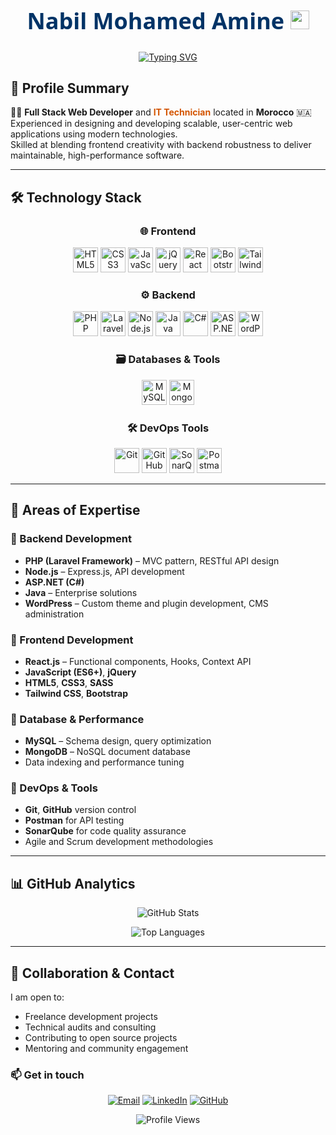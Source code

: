 <h1 align="center" style="font-family: 'Segoe UI', Tahoma, Geneva, Verdana, sans-serif; font-size: 36px;">
  <span style="color: #003366; font-weight: bold;">Nabil Mohamed Amine</span> 
  <img src="https://media.giphy.com/media/hvRJCLFzcasrR4ia7z/giphy.gif" width="30" alt="Waving hand">
</h1>

<div align="center">
  <a href="https://git.io/typing-svg">
    <img src="https://readme-typing-svg.demolab.com?font=IBM+Plex+Sans&size=22&duration=3000&pause=1000&color=002B5B&center=true&vCenter=true&width=700&lines=Full+Stack+Web+Developer;IT+Technician+%7C+Support+Expert;Laravel+%2B+React+Specialist;WordPress+Expert;Clean+Architecture+Advocate;Open+Source+Contributor" alt="Typing SVG">
  </a>
</div>

## 🎯 Profile Summary

👨‍💻 **Full Stack Web Developer** and <span style="color: #d35400; font-weight: bold;">IT Technician</span> located in **Morocco** 🇲🇦  
Experienced in designing and developing scalable, user-centric web applications using modern technologies.  
Skilled at blending frontend creativity with backend robustness to deliver maintainable, high-performance software.

---

## 🛠 Technology Stack

<div align="center">

### 🌐 Frontend
<p>
  <img src="https://cdn.jsdelivr.net/gh/devicons/devicon/icons/html5/html5-original.svg" alt="HTML5" height="40"/>
  <img src="https://cdn.jsdelivr.net/gh/devicons/devicon/icons/css3/css3-original.svg" alt="CSS3" height="40"/>
  <img src="https://cdn.jsdelivr.net/gh/devicons/devicon/icons/javascript/javascript-original.svg" alt="JavaScript" height="40"/>
  <img src="https://cdn.jsdelivr.net/gh/devicons/devicon/icons/jquery/jquery-original.svg" alt="jQuery" height="40"/>
  <img src="https://cdn.jsdelivr.net/gh/devicons/devicon/icons/react/react-original.svg" alt="React" height="40"/>
  <img src="https://cdn.jsdelivr.net/gh/devicons/devicon/icons/bootstrap/bootstrap-original.svg" alt="Bootstrap" height="40"/>
  <img src="https://upload.wikimedia.org/wikipedia/commons/d/d5/Tailwind_CSS_Logo.svg" alt="Tailwind CSS" height="40"/>
</p>

### ⚙️ Backend
<p>
  <img src="https://cdn.jsdelivr.net/gh/devicons/devicon/icons/php/php-original.svg" alt="PHP" height="40"/>
  <img src="https://upload.wikimedia.org/wikipedia/commons/9/9a/Laravel.svg" alt="Laravel" height="40"/>
  <img src="https://cdn.jsdelivr.net/gh/devicons/devicon/icons/nodejs/nodejs-original.svg" alt="Node.js" height="40"/>
  <img src="https://cdn.jsdelivr.net/gh/devicons/devicon/icons/java/java-original.svg" alt="Java" height="40"/>
  <img src="https://cdn.jsdelivr.net/gh/devicons/devicon/icons/csharp/csharp-original.svg" alt="C#" height="40"/>
  <img src="https://cdn.jsdelivr.net/gh/devicons/devicon/icons/dot-net/dot-net-original.svg" alt="ASP.NET" height="40"/>
  <img src="https://cdn.jsdelivr.net/gh/devicons/devicon/icons/wordpress/wordpress-original.svg" alt="WordPress" height="40"/>
</p>

### 🗃️ Databases & Tools
<p>
  <img src="https://cdn.jsdelivr.net/gh/devicons/devicon/icons/mysql/mysql-original.svg" alt="MySQL" height="40"/>
  <img src="https://cdn.jsdelivr.net/gh/devicons/devicon/icons/mongodb/mongodb-original.svg" alt="MongoDB" height="40"/>
</p>

### 🛠 DevOps Tools
<p>
  <img src="https://cdn.jsdelivr.net/gh/devicons/devicon/icons/git/git-original.svg" alt="Git" height="40"/>
  <img src="https://cdn.jsdelivr.net/gh/devicons/devicon/icons/github/github-original.svg" alt="GitHub" height="40"/>
  <img src="https://cdn.jsdelivr.net/gh/devicons/devicon/icons/sonarqube/sonarqube-original.svg" alt="SonarQube" height="40"/>
  <img src="https://cdn.jsdelivr.net/gh/devicons/devicon/icons/postman/postman-original.svg" alt="Postman" height="40"/>
</p>

</div>

---

## 🚀 Areas of Expertise

### 🔹 Backend Development
- **PHP (Laravel Framework)** – MVC pattern, RESTful API design  
- **Node.js** – Express.js, API development  
- **ASP.NET (C#)**  
- **Java** – Enterprise solutions  
- **WordPress** – Custom theme and plugin development, CMS administration  

### 🔹 Frontend Development
- **React.js** – Functional components, Hooks, Context API  
- **JavaScript (ES6+)**, **jQuery**  
- **HTML5**, **CSS3**, **SASS**  
- **Tailwind CSS**, **Bootstrap**

### 🔹 Database & Performance
- **MySQL** – Schema design, query optimization  
- **MongoDB** – NoSQL document database  
- Data indexing and performance tuning  

### 🔹 DevOps & Tools
- **Git**, **GitHub** version control  
- **Postman** for API testing  
- **SonarQube** for code quality assurance  
- Agile and Scrum development methodologies  

---

## 📊 GitHub Analytics

<div align="center">

![GitHub Stats](https://github-readme-stats.vercel.app/api?username=mohamedaminenabil29&show_icons=true&theme=vue-dark&hide_border=true&count_private=true)

![Top Languages](https://github-readme-stats.vercel.app/api/top-langs/?username=mohamedaminenabil29&layout=compact&theme=vue-dark&hide_border=true)

</div>

---

## 🤝 Collaboration & Contact

I am open to:

- Freelance development projects  
- Technical audits and consulting  
- Contributing to open source projects  
- Mentoring and community engagement  

### 📫 Get in touch

<div align="center">

[![Email](https://img.shields.io/badge/Email-D14836?style=for-the-badge&logo=gmail&logoColor=white)](mailto:your.email@example.com)
[![LinkedIn](https://img.shields.io/badge/LinkedIn-0077B5?style=for-the-badge&logo=linkedin&logoColor=white)](https://linkedin.com/in/your-profile)
[![GitHub](https://img.shields.io/badge/GitHub-181717?style=for-the-badge&logo=github&logoColor=white)](https://github.com/mohamedaminenabil29)

</div>


<div align="center">
  
![Profile Views](https://komarev.com/ghpvc/?username=mohamedaminenabil29&color=brightgreen&style=flat-square)

</div>
